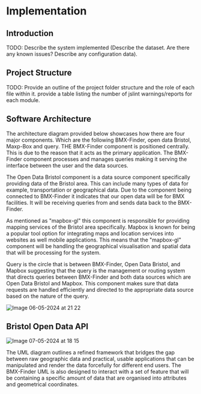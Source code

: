 # Implementation

## Introduction
TODO: Describe the system implemented (Describe the dataset. Are there any known issues? Describe any configuration data).

## Project Structure
TODO: Provide an outline of the project folder structure and the role of each file within it.
provide a table listing the number of jslint warnings/reports for each module.

## Software Architecture

The architecture diagram provided below showcases how there are four major components. Which are the following BMX-Finder, open data Bristol, Maxp-Box and query. 
THE BMX-Finder component is positioned centrally. This is due to the reason that it acts as the primary application. The BMX-Finder component processes and manages queries making it serving the interface between the user and the data sources. 

The Open Data Bristol component is a data source component specifically providing data of the Bristol area. This can include many types of data for example, transportation or geographical data. Due to the component being connected to BMX-Finder it indicates  that our open data will be for BMX facilities. It will be receiving queries from and sends data back to the BMX-Finder.

As mentioned as "mapbox-gl"  this component is responsible for providing mapping services of the Bristol area specifically. Mapbox is known for being a popular tool option for integrating maps and location services into websites as well mobile applications. This means that the "mapbox-gl" component will be handling the geographical visualisation and spatial data that will be processing for the system.

Query is the circle that is between BMX-Finder, Open Data Bristol, and Mapbox suggesting that the query is the management or routing system that directs queries between BMX-Finder and both data sources which are Open Data Bristol and Mapbox. This component makes sure that data requests are handled efficiently and directed to the appropriate data source based on the nature of the query.

![Image 06-05-2024 at 21 22](https://github.com/Lobst3rr/DLH-AA/assets/148768725/834b0a27-6ead-47f8-9bb0-184e7ccfa42e)


## Bristol Open Data API


![Image 07-05-2024 at 18 15](https://github.com/Lobst3rr/DLH-AA/assets/148768725/5dbd4f40-954e-49ac-86e2-16964f58b52a)

The UML diagram outlines a refined framework that bridges the gap between raw geographic data and practical, usable applications that can be manipulated and render the data forcefully for different end users. The BMX-Finder UML is also designed to interact with a set of feature that will be containing a specific amount of data that are organised into attributes and geometrical coordinates. 

